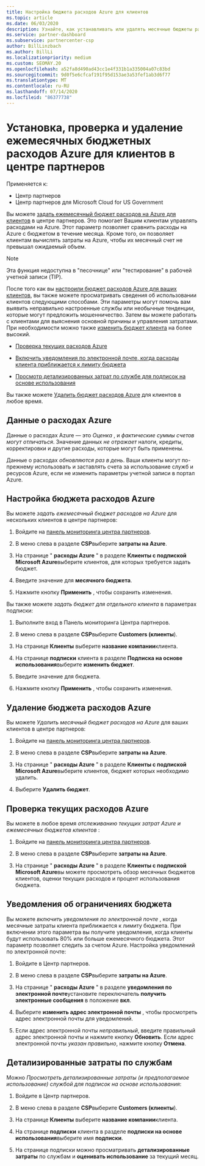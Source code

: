```yaml
---
title: Настройка бюджета расходов Azure для клиентов
ms.topic: article
ms.date: 06/03/2020
description: Узнайте, как устанавливать или удалять месячные бюджеты расходов на Azure для клиентов, а также просматривать данные о расходах Azure и задавать уведомления, связанные с бюджетом.
ms.service: partner-dashboard
ms.subservice: partnercenter-csp
author: BillLinzbach
ms.author: BillLi
ms.localizationpriority: medium
ms.custom: SEOMAY.20
ms.openlocfilehash: a52fa8d490ad43cc1e4f331b1a335004a07c83bd
ms.sourcegitcommit: 9d0f5e6cfcaf191f95d153ae3a53fef1ab3d6f77
ms.translationtype: MT
ms.contentlocale: ru-RU
ms.lasthandoff: 07/14/2020
ms.locfileid: "86377738"
---
```

# <a name="set-check-or-remove-monthly-azure-spending-budgets-for-customers-in-partner-center"></a>Установка, проверка и удаление ежемесячных бюджетных расходов Azure для клиентов в центре партнеров

Применяется к:

- Центр партнеров
- Центр партнеров для Microsoft Cloud for US Government

Вы можете [задать ежемесячный бюджет расходов на Azure для клиентов](#set-azure-spending-budget) в центре партнеров. Это помогает Вашим клиентам управлять расходами на Azure. Этот параметр позволяет сравнить расходы на Azure с бюджетом в течение месяца. Кроме того, он позволяет клиентам вычислять затраты на Azure, чтобы их месячный счет не превышал ожидаемый объем.

> [!NOTE]  
> Эта функция недоступна в "песочнице" или "тестирование" в рабочей учетной записи (TIP).

После того как вы [настроили бюджет расходов Azure для ваших клиентов](#set-azure-spending-budget), вы также можете просматривать сведения об использовании клиентов следующими способами. Эти параметры могут помочь вам выявить неправильно настроенные службы или необычные тенденции, которые могут предложить мошенничество. Затем вы можете работать с клиентами для выяснения основной причины и управления затратами. При необходимости можно также [изменить бюджет клиента](#set-azure-spending-budget) на более высокий.

- [Проверка текущих расходов Azure](#check-current-azure-spending)

- [Включить уведомления по электронной почте, когда расходы клиента приближается к лимиту бюджета](#notifications-for-budget-limits)

- [Просмотр детализированных затрат по службе для подписок на основе использования](#itemized-costs-by-service)

Вы также можете [Удалить бюджет расходов Azure](#remove-azure-spending-budget) для клиентов в любое время.

## <a name="azure-spending-data"></a>Данные о расходах Azure

Данные о расходах Azure — это *Оценка* , и *фактические суммы счетов могут отличаться*. Значение данных *не отражает* налоги, кредиты, корректировки и другие расходы, которые могут быть применены.

Данные о расходах *обновляются раз в день*. Ваши клиенты могут по-прежнему использовать и заставлять счета за использование служб и ресурсов Azure, если не изменить параметры учетной записи в портал Azure.

## <a name="set-azure-spending-budget"></a>Настройка бюджета расходов Azure

Вы можете *задать ежемесячный бюджет расходов на Azure* для нескольких клиентов в центре партнеров:

1. Войдите на [панель мониторинга центра партнеров](https://partner.microsoft.com/dashboard/).

2. В меню слева в разделе **CSP**выберите **затраты на Azure**.

3. На странице " **расходы Azure** " в разделе **Клиенты с подпиской Microsoft Azure**выберите клиентов, для которых требуется задать бюджет.

4. Введите значение для **месячного бюджета**.

5. Нажмите кнопку **Применить** , чтобы сохранить изменения.

Вы также можете *задать бюджет для отдельного клиента* в параметрах подписки:

1. Выполните вход в Панель мониторинга Центра партнеров.

2. В меню слева в разделе **CSP**выберите **Customers (клиенты**).

3. На странице **Клиенты** выберите **название компании**клиента.

4. На странице **подписки** клиента в разделе **Подписка на основе использования**выберите **изменить бюджет**.

5. Введите значение для бюджета.

6. Нажмите кнопку **Применить** , чтобы сохранить изменения.

## <a name="remove-azure-spending-budget"></a>Удаление бюджета расходов Azure

Вы можете *Удалить месячный бюджет расходов на Azure* для ваших клиентов в центре партнеров:

1. Войдите на [панель мониторинга центра партнеров](https://partner.microsoft.com/dashboard/).

2. В меню слева в разделе **CSP**выберите **затраты на Azure**.

3. На странице " **расходы Azure** " в разделе **Клиенты с подпиской Microsoft Azure**выберите клиентов, бюджет которых необходимо удалить.

4. Выберите **Удалить бюджет**.

## <a name="check-current-azure-spending"></a>Проверка текущих расходов Azure

Вы можете в любое время *отслеживанию текущих затрат Azure и ежемесячных бюджетов клиентов* :

1. Войдите на [панель мониторинга центра партнеров](https://partner.microsoft.com/dashboard/).

2. В меню слева в разделе **CSP**выберите **затраты на Azure**.

3. На странице " **расходы Azure** " в разделе **Клиенты с подпиской Microsoft Azure**вы можете просмотреть обзор месячных бюджетов клиентов, оценки текущих расходов и процент использования бюджета.

## <a name="notifications-for-budget-limits"></a>Уведомления об ограничениях бюджета

Вы можете *включить уведомления по электронной почте* , когда месячные затраты клиента приближается к лимиту бюджета. При включении этого параметра вы получите уведомления, когда клиенты будут использовать 80% или больше ежемесячного бюджета. Этот параметр позволяет следить за счетом Azure. Настройка уведомлений по электронной почте:

1. Войдите в Центр партнеров.

2. В меню слева в разделе **CSP**выберите **затраты на Azure**.

3. На странице " **расходы Azure** " в разделе **уведомления по электронной почте**установите переключатель **получить электронные сообщения** в положение **вкл**.

4. Выберите **изменить адрес электронной почты** , чтобы просмотреть адрес электронной почты для уведомлений.

5. Если адрес электронной почты *неправильный*, введите правильный адрес электронной почты и нажмите кнопку **Обновить**. Если адрес электронной почты *указан правильно*, нажмите кнопку **Отмена**.

## <a name="itemized-costs-by-service"></a>Детализированные затраты по службам

Можно *Просмотреть детализированные затраты (и предполагаемое использование) службой для подписок на основе использования*:

1. Войдите в Центр партнеров.

2. В меню слева в разделе **CSP**выберите **Customers (клиенты**).

3. На странице **Клиенты** выберите **название компании**клиента.

4. На странице **подписки** клиента в разделе **подписки на основе использования**выберите имя **подписки**.

5. На странице подписки можно просматривать **детализированные затраты** по службам и **оценивать использование** за текущий месяц.
